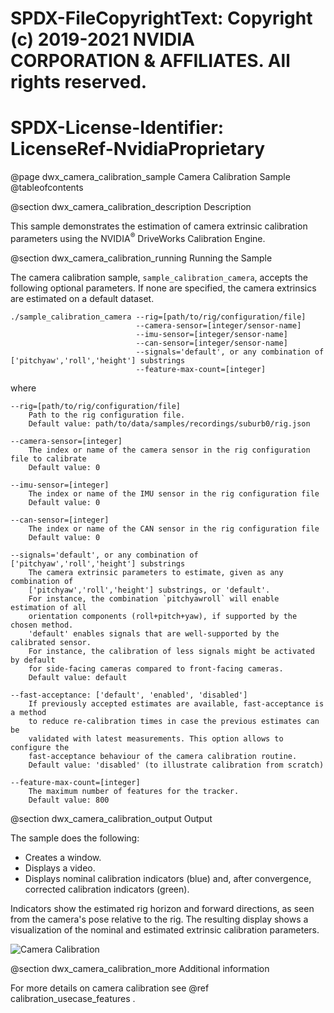 # SPDX-FileCopyrightText: Copyright (c) 2019-2021 NVIDIA CORPORATION & AFFILIATES. All rights reserved.
# SPDX-License-Identifier: LicenseRef-NvidiaProprietary

@page dwx_camera_calibration_sample Camera Calibration Sample
@tableofcontents

@section dwx_camera_calibration_description Description

This sample demonstrates the estimation of camera extrinsic calibration parameters using the
NVIDIA<sup>&reg;</sup> DriveWorks Calibration Engine.

@section dwx_camera_calibration_running Running the Sample

The camera calibration sample, `sample_calibration_camera`, accepts the following optional parameters.
If none are specified, the camera extrinsics are estimated on a default dataset.

    ./sample_calibration_camera --rig=[path/to/rig/configuration/file]
                                --camera-sensor=[integer/sensor-name]
                                --imu-sensor=[integer/sensor-name]
                                --can-sensor=[integer/sensor-name]
                                --signals='default', or any combination of ['pitchyaw','roll','height'] substrings
                                --feature-max-count=[integer]

where

    --rig=[path/to/rig/configuration/file]
        Path to the rig configuration file.
        Default value: path/to/data/samples/recordings/suburb0/rig.json

    --camera-sensor=[integer]
        The index or name of the camera sensor in the rig configuration file to calibrate
        Default value: 0

    --imu-sensor=[integer]
        The index or name of the IMU sensor in the rig configuration file
        Default value: 0

    --can-sensor=[integer]
        The index or name of the CAN sensor in the rig configuration file
        Default value: 0

    --signals='default', or any combination of ['pitchyaw','roll','height'] substrings
        The camera extrinsic parameters to estimate, given as any combination of
        ['pitchyaw','roll','height'] substrings, or 'default'.
        For instance, the combination `pitchyawroll` will enable estimation of all
        orientation components (roll+pitch+yaw), if supported by the chosen method.
        'default' enables signals that are well-supported by the calibrated sensor.
        For instance, the calibration of less signals might be activated by default
        for side-facing cameras compared to front-facing cameras.
        Default value: default

    --fast-acceptance: ['default', 'enabled', 'disabled']
        If previously accepted estimates are available, fast-acceptance is a method
        to reduce re-calibration times in case the previous estimates can be
        validated with latest measurements. This option allows to configure the
        fast-acceptance behaviour of the camera calibration routine.
        Default value: 'disabled' (to illustrate calibration from scratch)

    --feature-max-count=[integer]
        The maximum number of features for the tracker.
        Default value: 800

@section dwx_camera_calibration_output Output

The sample does the following:
- Creates a window.
- Displays a video.
- Displays nominal calibration indicators (blue) and, after convergence,
  corrected calibration indicators (green).

Indicators show the estimated rig horizon and forward directions,
as seen from the camera's pose relative to the rig. The resulting display
shows a visualization of the nominal and estimated extrinsic calibration parameters.

![Camera Calibration](sample_calibration_camera.png)

@section dwx_camera_calibration_more Additional information

For more details on camera calibration see @ref calibration_usecase_features .
